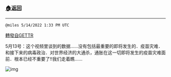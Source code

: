 ###  [:house:返回](README.md)
---


`@miles 5/14/2022 1:33 PM UTC`

[轉發自GETTR](https://gettr.com/post/p19qsup2a25)

 5月13号：这个视频里谈到的数据……没有包括最重要的即将发生的．疫苗灾难．和接下来的病毒政治．对世界经济的大通杀，通胀在这一切即将发生的疫苗灾难面前．根本已经不重要了‼️我们走着瞧……

![img](https://media.gettr.com/group12/getter/2022/05/14/13/7eef8627-6d3f-f5cb-d904-17becd19a43a/out.jpg)
